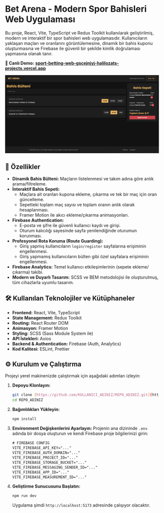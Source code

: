 # Bet Arena - Modern Spor Bahisleri Web Uygulaması

Bu proje, React, Vite, TypeScript ve Redux Toolkit kullanılarak geliştirilmiş, modern ve interaktif bir spor bahisleri web uygulamasıdır. Kullanıcıların yaklaşan maçları ve oranlarını görüntülemesine, dinamik bir bahis kuponu oluşturmasına ve Firebase ile güvenli bir şekilde kimlik doğrulaması yapmasına olanak tanır.

**🔗 Canlı Demo:** [**sport-betting-web-gscejnjyj-halilozats-projects.vercel.app**](https://sport-betting-web-gscejnjyj-halilozats-projects.vercel.app/login)

![Uygulama Ekran Görüntüsü](./public/screenshot.png)

## 🚀 Özellikler

- **Dinamik Bahis Bülteni:** Maçların listelenmesi ve takım adına göre anlık arama/filtreleme.
- **İnteraktif Bahis Sepeti:**
    - Maçlara ait oranları kupona ekleme, çıkarma ve tek bir maç için oran güncelleme.
    - Sepetteki toplam maç sayısı ve toplam oranın anlık olarak hesaplanması.
    - Framer Motion ile akıcı ekleme/çıkarma animasyonları.
- **Firebase Authentication:**
    - E-posta ve şifre ile güvenli kullanıcı kaydı ve girişi.
    - Oturum kalıcılığı sayesinde sayfa yenilendiğinde oturumun korunması.
- **Profesyonel Rota Koruma (Route Guarding):**
    - Giriş yapmış kullanıcıların `login/register` sayfalarına erişiminin engellenmesi.
    - Giriş yapmamış kullanıcıların bülten gibi özel sayfalara erişiminin engellenmesi.
- **Firebase Analytics:** Temel kullanıcı etkileşimlerinin (sepete ekleme/çıkarma) takibi.
- **Modern ve Duyarlı Tasarım:** SCSS ve BEM metodolojisi ile oluşturulmuş, tüm cihazlarla uyumlu tasarım.

## 🛠️ Kullanılan Teknolojiler ve Kütüphaneler

- **Frontend:** React, Vite, TypeScript
- **State Management:** Redux Toolkit
- **Routing:** React Router DOM
- **Animasyon:** Framer Motion
- **Styling:** SCSS (Sass Module System ile)
- **API İstekleri:** Axios
- **Backend & Authentication:** Firebase (Auth, Analytics)
- **Kod Kalitesi:** ESLint, Prettier

## ⚙️ Kurulum ve Çalıştırma

Projeyi yerel makinenizde çalıştırmak için aşağıdaki adımları izleyin:

1.  **Depoyu Klonlayın:**
    ```bash
    git clone [https://github.com/KULLANICI_ADINIZ/REPO_ADINIZ.git](https://github.com/KULLANICI_ADINIZ/REPO_ADINIZ.git)
    cd REPO_ADINIZ
    ```

2.  **Bağımlılıkları Yükleyin:**
    ```bash
    npm install
    ```

3.  **Environment Değişkenlerini Ayarlayın:**
    Projenin ana dizininde `.env` adında bir dosya oluşturun ve kendi Firebase proje bilgilerinizi girin:
    ```
    # FIREBASE CONFIG
    VITE_FIREBASE_API_KEY="..."
    VITE_FIREBASE_AUTH_DOMAIN="..."
    VITE_FIREBASE_PROJECT_ID="..."
    VITE_FIREBASE_STORAGE_BUCKET="..."
    VITE_FIREBASE_MESSAGING_SENDER_ID="..."
    VITE_FIREBASE_APP_ID="..."
    VITE_FIREBASE_MEASUREMENT_ID="..."
    ```

4.  **Geliştirme Sunucusunu Başlatın:**
    ```bash
    npm run dev
    ```
    Uygulama şimdi `http://localhost:5173` adresinde çalışıyor olacaktır.